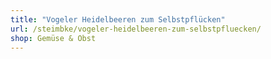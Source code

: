 ```yaml
---
title: "Vogeler Heidelbeeren zum Selbstpflücken"
url: /steimbke/vogeler-heidelbeeren-zum-selbstpfluecken/
shop: Gemüse & Obst
---
```


